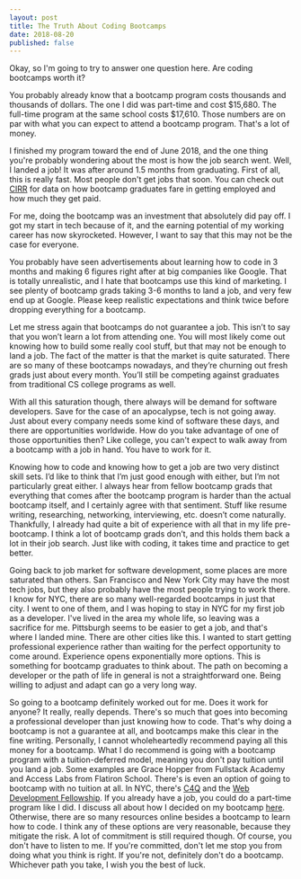 ```yaml
---
layout: post
title: The Truth About Coding Bootcamps
date: 2018-08-20
published: false
---
```

Okay, so I'm going to try to answer one question here. Are coding bootcamps worth it?

You probably already know that a bootcamp program costs thousands and thousands of dollars. The one I did was part-time and cost $15,680. The full-time program at the same school costs $17,610. Those numbers are on par with what you can expect to attend a bootcamp program. That's a lot of money.

I finished my program toward the end of June 2018, and the one thing you're probably wondering about the most is how the job search went. Well, I landed a job! It was after around 1.5 months from graduating. First of all, this is really fast. Most people don't get jobs that soon. You can check out [CIRR](https://cirr.org/) for data on how bootcamp graduates fare in getting employed and how much they get paid.

For me, doing the bootcamp was an investment that absolutely did pay off. I got my start in tech because of it, and the earning potential of my working career has now skyrocketed. However, I want to say that this may not be the case for everyone.

You probably have seen advertisements about learning how to code in 3 months and making 6 figures right after at big companies like Google. That is totally unrealistic, and I hate that bootcamps use this kind of marketing. I see plenty of bootcamp grads taking 3-6 months to land a job, and very few end up at Google. Please keep realistic expectations and think twice before dropping everything for a bootcamp.

Let me stress again that bootcamps do not guarantee a job. This isn’t to say that you won’t learn a lot from attending one. You will most likely come out knowing how to build some really cool stuff, but that may not be enough to land a job. The fact of the matter is that the market is quite saturated. There are so many of these bootcamps nowadays, and they’re churning out fresh grads just about every month. You’ll still be competing against graduates from traditional CS college programs as well.

With all this saturation though, there always will be demand for software developers. Save for the case of an apocalypse, tech is not going away. Just about every company needs some kind of software these days, and there are opportunities worldwide. How do you take advantage of one of those opportunities then? Like college, you can't expect to walk away from a bootcamp with a job in hand. You have to work for it.

Knowing how to code and knowing how to get a job are two very distinct skill sets. I’d like to think that I’m just good enough with either, but I’m not particularly great either. I always hear from fellow bootcamp grads that everything that comes after the bootcamp program is harder than the actual bootcamp itself, and I certainly agree with that sentiment. Stuff like resume writing, researching, networking, interviewing, etc. doesn’t come naturally. Thankfully, I already had quite a bit of experience with all that in my life pre-bootcamp. I think a lot of bootcamp grads don’t, and this holds them back a lot in their job search. Just like with coding, it takes time and practice to get better.

Going back to job market for software development, some places are more saturated than others. San Francisco and New York City may have the most tech jobs, but they also probably have the most people trying to work there. I know for NYC, there are so many well-regarded bootcamps in just that city. I went to one of them, and I was hoping to stay in NYC for my first job as a developer. I've lived in the area my whole life, so leaving was a sacrifice for me. Pittsburgh seems to be easier to get a job, and that's where I landed mine. There are other cities like this. I wanted to start getting professional experience rather than waiting for the perfect opportunity to come around. Experience opens exponentially more options. This is something for bootcamp graduates to think about. The path on becoming a developer or the path of life in general is not a straightforward one. Being willing to adjust and adapt can go a very long way.

So going to a bootcamp definitely worked out for me. Does it work for anyone? It really, really depends. There's so much that goes into becoming a professional developer than just knowing how to code. That's why doing a bootcamp is not a guarantee at all, and bootcamps make this clear in the fine writing. Personally, I cannot wholeheartedly recommend paying all this money for a bootcamp. What I do recommend is going with a bootcamp program with a tuition-deferred model, meaning you don't pay tuition until you land a job. Some examples are Grace Hopper from Fullstack Academy and Access Labs from Flatiron School. There's is even an option of going to bootcamp with no tuition at all. In NYC, there's [C4Q](https://www.c4q.nyc/) and the [Web Development Fellowship](https://ttp.nyc/web-development-fellowship). If you already have a job, you could do a part-time program like I did. I discuss all about how I decided on my bootcamp [here](http://www.marcopchen.com/2017/12/29/changing-careers-and-coding-bootcamps.html). Otherwise, there are so many resources online besides a bootcamp to learn how to code. I think any of these options are very reasonable, because they mitigate the risk. A lot of commitment is still required though. Of course, you don't have to listen to me. If you're committed, don't let me stop you from doing what you think is right. If you're not, definitely don't do a bootcamp. Whichever path you take, I wish you the best of luck.
